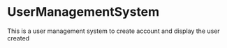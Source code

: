 # UserManagementSystem
 This is a user management system to create account and display the user created

